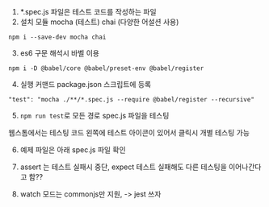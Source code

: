 1. *.spec.js 파일은 테스트 코드를 작성하는 파일
2. 설치 모듈 mocha (테스트) chai (다양한 어설션 사용)

`npm i --save-dev mocha chai`

3. es6 구문 해석시 바벨 이용

`npm i -D @babel/core @babel/preset-env @babel/register`

4. 실행 커맨드 package.json 스크립트에 등록

`"test": "mocha ./**/*.spec.js --require @babel/register --recursive"`

5. `npm run test`로 모든 경로 spec.js 파일을 테스팅

웹스톰에서는 테스팅 코드 왼쪽에 테스트 아이콘이 있어서 클릭시 개별 테스팅 가능

6. 예제 파일은 아래 spec.js 파일 확인

7. assert 는 테스트 실패시 중단, expect 테스트 실패해도 다른 테스팅을 이어나간다고 함??

8. watch 모드는 commonjs만 지원, -> jest 쓰자
